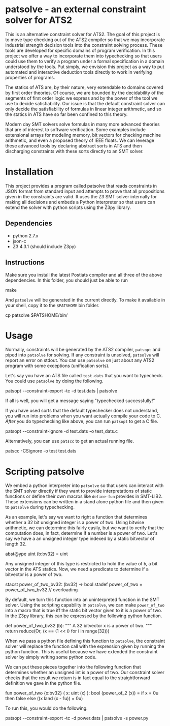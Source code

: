 patsolve - an external constraint solver for ATS2
=================================================

This is an alternative constraint solver for ATS2. The goal of this
project is to move type checking out of the ATS2 compiler so that we
may incorporate industrial strength decision tools into the constraint
solving process. These tools are developed for specific domains of
program verification. In this project we offer a way to incorporate
them into typechecking so that users could use them to verify a
program under a formal specification in a domain understood by the
tools. Put simply, we envision this project as a way to put automated
and interactive deduction tools directly to work in verifying
properties of programs.

The statics of ATS are, by their nature, very extendable to domains
covered by first order theories. Of course, we are bounded by the
decidability of the segments of first order logic we express and by
the power of the tool we use to decide satisfiability. Our issue is
that the default constraint solver can only decide the satisfiability
of formulas in linear integer arithmetic, and so the statics in ATS
have so far been confined to this theory.

Modern day SMT solvers solve formulas in many more advanced theories
that are of interest to software verification. Some examples include
extensional arrays for modeling memory, bit vectors for checking
machine arithmetic, and even a proposed theory of IEEE floats. We can
leverage these advanced tools by declaring abstract sorts in ATS and
then discharging constraints with these sorts directly to an SMT
solver.

Installation
============

This project provides a program called patsolve that reads constraints
in JSON format from standard input and attempts to prove that all
propositions given in the constraints are valid. It uses the Z3 SMT
solver internally for making all decisions and embeds a Python
interpreter so that users can extend the solver with python scripts
using the Z3py library.

## Dependencies

  - python 2.7.x
  - json-c
  - Z3 4.3.1 (should include Z3py)

## Instructions

Make sure you install the latest Postiats compiler and all three of the
above dependencies. In this folder, you should just be able to run

  make

And `patsolve` will be generated in the current directly. To make it
available in your shell, copy it to the `$PATSHOME` bin folder.

  cp patsolve $PATSHOME/bin/

Usage
=====

Normally, constraints will be generated by the ATS2 compiler, `patsopt`
and piped into `patsolve` for solving. If any constraint is unsolved,
`patsolve` will report an error on stdout. You can use `patsolve` on
just about any ATS2 program with some exceptions (unification sorts).

Let's say you have an ATS file called `test.dats` that you want to
typecheck. You could use `patsolve` by doing the following.

  patsopt --constraint-export -tc -d test.dats | patsolve 

If all is well, you will get a message saying "typechecked successfully!"

If you have used sorts that the default typechecker does not understand,
you will run into problems when you want actually compile your code to C.
_After_ you do typechecking like above, you can run `patsopt` to get a C
file.

  patsopt --constraint-ignore -d test.dats -o test_dats.c

Alternatively, you can use `patscc` to get an actual running file.

  patscc -CSignore -o test test.dats

Scripting patsolve
==================

We embed a python interpreter into `patsolve` so that users can
interact with the SMT solver directly if they want to provide
interpretations of static functions or define their own macros like
`define-fun` provides in SMT-LIB2. These extensions can be written in
a stand alone python file and then given to `patsolve` during
typechecking.

As an example, let's say we want to right a function that determines
whether a 32 bit unsigned integer is a power of two. Using bitwise
arithmetic, we can determine this fairly easily, but we want to verify
that the computation does, in fact, determine if a number is a power
of two. Let's say we have a an unsigned integer type indexed by a
static bitvector of length 32.

  abst@ype uint (b:bv32) = uint

Any unsigned integer of this type is restricted to hold the value of
`b`, a bit vector in the ATS statics. Now, we need a predicate to
determine if a bitvector is a power of two.

  stacst power_of_two_bv32: (bv32) -> bool stadef power_of_two =
  power_of_two_bv32 // overloading

By default, we turn this function into an uninterpreted function in
the SMT solver. Using the scripting capability in `patsolve`, we can
make `power_of_two` into a macro that is true iff the static bit
vector given to it is a power of two. In the Z3py library, this can be
expressed by the following python function.

  def power_of_two_bv32 (b):
    """
    A 32 bitvector x is a power of two.
    """
    return reduce(Or, (x == (1 << i) for i in range(32)))

When we pass a python file defining this function to `patsolve`, the
constraint solver will replace the function call with the expression
given by running the python function. This is useful because we have
extended the constraint solver by simply writing some python code.

We can put these pieces together into the following function that
determines whether an unsigned int is a power of two. Our constraint
solver checks that the result we return is in fact equal to the
straightforward definition we gave in the python file.

  fun
  power_of_two {x:bv32} (
    x: uint (x)
  ): bool (power_of_2 (x)) =
    if x = 0u then
      false
    else
      ((x land (x - 1u)) = 0u)

To run this, you would do the following.

  patsopt --constraint-export -tc -d power.dats | patsolve -s power.py